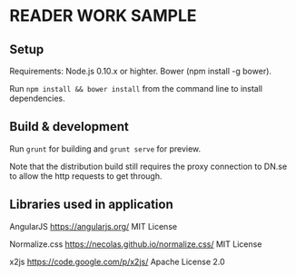 # READER WORK SAMPLE

## Setup

Requirements: Node.js 0.10.x or highter. Bower (npm install -g bower).

Run `npm install && bower install` from the command line to install dependencies.

## Build & development

Run `grunt` for building and `grunt serve` for preview.

Note that the distribution build still requires the proxy connection to DN.se to allow the http requests to get through.

## Libraries used in application

AngularJS
https://angularjs.org/
MIT License

Normalize.css
https://necolas.github.io/normalize.css/
MIT License

x2js
https://code.google.com/p/x2js/
Apache License 2.0
